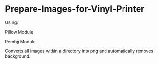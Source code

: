 # Prepare-Images-for-Vinyl-Printer
Using: 

Pillow Module

Rembg Module 

Converts all images within a directory into png and automatically removes background.
